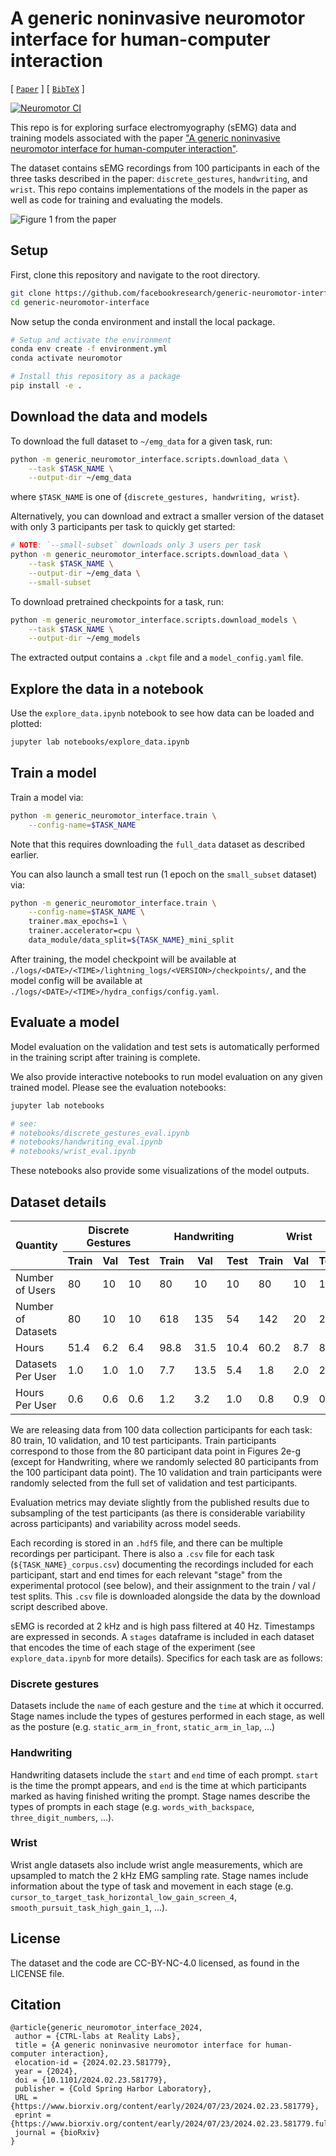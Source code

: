 # A generic noninvasive neuromotor interface for human-computer interaction

[ [`Paper`](https://www.nature.com/articles/s41586-025-09255-w) ] [ [`BibTeX`](#citation) ]

[![Neuromotor CI](https://github.com/facebookresearch/generic-neuromotor-interface/actions/workflows/main.yml/badge.svg)](https://github.com/facebookresearch/generic-neuromotor-interface/actions/workflows/main.yml)

This repo is for exploring surface electromyography (sEMG) data and training models associated with the paper ["A generic noninvasive neuromotor interface for human-computer interaction"](https://www.nature.com/articles/s41586-025-09255-w).

The dataset contains sEMG recordings from 100 participants in each of the three tasks described in the paper: `discrete_gestures`, `handwriting`, and `wrist`. This repo contains implementations of the models in the paper as well as code for training and evaluating the models.

![Figure 1 from the paper](images/figure_1.png)

## Setup

First, clone this repository and navigate to the root directory.

```bash
git clone https://github.com/facebookresearch/generic-neuromotor-interface.git
cd generic-neuromotor-interface
```

Now setup the conda environment and install the local package.

```bash
# Setup and activate the environment
conda env create -f environment.yml
conda activate neuromotor

# Install this repository as a package
pip install -e .
```

## Download the data and models

To download the full dataset to `~/emg_data` for a given task, run:

```bash
python -m generic_neuromotor_interface.scripts.download_data \
    --task $TASK_NAME \
    --output-dir ~/emg_data
```

where `$TASK_NAME`  is one of {`discrete_gestures, handwriting, wrist`}.

Alternatively, you can download and extract a smaller version of the dataset with only 3 participants per task to quickly get started:

```bash
# NOTE: `--small-subset` downloads only 3 users per task
python -m generic_neuromotor_interface.scripts.download_data \
    --task $TASK_NAME \
    --output-dir ~/emg_data \
    --small-subset
```

To download pretrained checkpoints for a task, run:

```bash
python -m generic_neuromotor_interface.scripts.download_models \
    --task $TASK_NAME \
    --output-dir ~/emg_models
```

The extracted output contains a `.ckpt` file and a `model_config.yaml` file.

## Explore the data in a notebook

Use the `explore_data.ipynb` notebook to see how data can be loaded and plotted:

```bash
jupyter lab notebooks/explore_data.ipynb
```

## Train a model

Train a model via:

```bash
python -m generic_neuromotor_interface.train \
    --config-name=$TASK_NAME
```

Note that this requires downloading the `full_data` dataset as described earlier.

You can also launch a small test run (1 epoch on the `small_subset` dataset) via:

```bash
python -m generic_neuromotor_interface.train \
    --config-name=$TASK_NAME \
    trainer.max_epochs=1 \
    trainer.accelerator=cpu \
    data_module/data_split=${TASK_NAME}_mini_split
```

After training, the model checkpoint will be available at `./logs/<DATE>/<TIME>/lightning_logs/<VERSION>/checkpoints/`, and the model config will be available at `./logs/<DATE>/<TIME>/hydra_configs/config.yaml`.

## Evaluate a model

Model evaluation on the validation and test sets is automatically performed in the training script after training is complete.

We also provide interactive notebooks to run model evaluation on any given trained model. Please see the evaluation notebooks:

```bash
jupyter lab notebooks

# see:
# notebooks/discrete_gestures_eval.ipynb
# notebooks/handwriting_eval.ipynb
# notebooks/wrist_eval.ipynb
```
These notebooks also provide some visualizations of the model outputs.

## Dataset details

<div align="center">
    <table>
      <thead>
        <tr>
          <th rowspan="2">Quantity</th>
          <th colspan="3">Discrete Gestures</th>
          <th colspan="3">Handwriting</th>
          <th colspan="3">Wrist</th>
        </tr>
        <tr>
          <th>Train</th>
          <th>Val</th>
          <th>Test</th>
          <th>Train</th>
          <th>Val</th>
          <th>Test</th>
          <th>Train</th>
          <th>Val</th>
          <th>Test</th>
        </tr>
      </thead>
      <tbody>
        <tr>
          <td>Number of Users</td>
          <td>80</td>
          <td>10</td>
          <td>10</td>
          <td>80</td>
          <td>10</td>
          <td>10</td>
          <td>80</td>
          <td>10</td>
          <td>10</td>
        </tr>
        <tr>
          <td>Number of Datasets</td>
          <td>80</td>
          <td>10</td>
          <td>10</td>
          <td>618</td>
          <td>135</td>
          <td>54</td>
          <td>142</td>
          <td>20</td>
          <td>20</td>
        </tr>
        <tr>
          <td>Hours</td>
          <td>51.4</td>
          <td>6.2</td>
          <td>6.4</td>
          <td>98.8</td>
          <td>31.5</td>
          <td>10.4</td>
          <td>60.2</td>
          <td>8.7</td>
          <td>8.3</td>
        </tr>
        <tr>
          <td>Datasets Per User</td>
          <td>1.0</td>
          <td>1.0</td>
          <td>1.0</td>
          <td>7.7</td>
          <td>13.5</td>
          <td>5.4</td>
          <td>1.8</td>
          <td>2.0</td>
          <td>2.0</td>
        </tr>
        <tr>
          <td>Hours Per User</td>
          <td>0.6</td>
          <td>0.6</td>
          <td>0.6</td>
          <td>1.2</td>
          <td>3.2</td>
          <td>1.0</td>
          <td>0.8</td>
          <td>0.9</td>
          <td>0.8</td>
        </tr>
      </tbody>
    </table>
</div>

We are releasing data from 100 data collection participants for each task: 80 train, 10 validation, and 10 test participants. Train participants correspond to those from the 80 participant data point in Figures 2e-g (except for Handwriting, where we randomly selected 80 participants from the 100 participant data point). The 10 validation and train participants were randomly selected from the full set of validation and test participants.

Evaluation metrics may deviate slightly from the published results due to subsampling of the test participants (as there is considerable variability across participants) and variability across model seeds.

Each recording is stored in an `.hdf5` file, and there can be multiple recordings per participant. There is also a `.csv` file for each task (`${TASK_NAME}_corpus.csv`) documenting the recordings included for each participant, start and end times for each relevant "stage" from the experimental protocol (see below), and their assignment to the train / val / test splits. This `.csv` file is downloaded alongside the data by the download script described above.

sEMG is recorded at 2 kHz and is high pass filtered at 40 Hz. Timestamps are expressed in seconds. A `stages` dataframe is included in each dataset that encodes the time of each stage of the experiment (see `explore_data.ipynb` for more details). Specifics for each task are as follows:

### Discrete gestures

Datasets include the `name` of each gesture and the `time` at which it occurred. Stage names include the types of gestures performed in each stage, as well as the posture (e.g. `static_arm_in_front`, `static_arm_in_lap`, ...)

### Handwriting

Handwriting datasets include the `start` and `end` time of each prompt. `start` is the time the prompt appears, and `end` is the time at which participants marked as having finished writing the prompt. Stage names describe the types of prompts in each stage (e.g. `words_with_backspace`, `three_digit_numbers`, ...).

### Wrist

Wrist angle datasets also include wrist angle measurements, which are upsampled to match the 2 kHz EMG sampling rate. Stage names include information about the type of task and movement in each stage (e.g. `cursor_to_target_task_horizontal_low_gain_screen_4`, `smooth_pursuit_task_high_gain_1`, ...).

## License

The dataset and the code are CC-BY-NC-4.0 licensed, as found in the LICENSE file.

## Citation

```
@article{generic_neuromotor_interface_2024,
 author = {CTRL-labs at Reality Labs},
 title = {A generic noninvasive neuromotor interface for human-computer interaction},
 elocation-id = {2024.02.23.581779},
 year = {2024},
 doi = {10.1101/2024.02.23.581779},
 publisher = {Cold Spring Harbor Laboratory},
 URL = {https://www.biorxiv.org/content/early/2024/07/23/2024.02.23.581779},
 eprint = {https://www.biorxiv.org/content/early/2024/07/23/2024.02.23.581779.full.pdf},
 journal = {bioRxiv}
}
```
